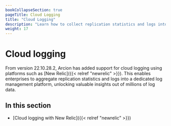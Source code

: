 ```yaml
---
bookCollapseSection: true
pageTitle: Cloud Logging
title: "Cloud Logging"
description: "Learn how to collect replication statistics and logs into cloud logging platforms like New Relic, enabling powerful log management and analysis."
weight: 17
---
```


# Cloud logging

From version 22.10.28.2, Arcion has added support for cloud logging using platforms such as [New Relic]({{< relref "newrelic" >}}). This enables enterprises to aggregate replication statistics and logs into a dedicated log management platform, unlocking valuable insights out of millions of log data.

## In this section

- [Cloud logging with New Relic]({{< relref "newrelic" >}})